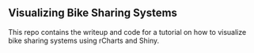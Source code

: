 ## Visualizing Bike Sharing Systems 

This repo contains the writeup and code for a tutorial on how to visualize bike sharing systems using rCharts and Shiny. 